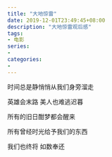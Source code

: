 ```yaml
---
title: "大地惊雷"
date: 2019-12-01T23:49:45+08:00
description: "大地惊雷观后感"
tags:
- 电影
series:
-
categories:
-
---
```

时间总是静悄悄从我们身旁溜走

英雄会末路   美人也难逃迟暮

所有的旧日酣梦都会醒来

所有曾经时光给予我们的东西

我们也终将   如数奉还
